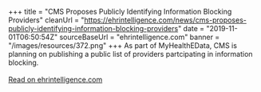 +++ 
title = "CMS Proposes Publicly Identifying Information Blocking Providers"
cleanUrl = "https://ehrintelligence.com/news/cms-proposes-publicly-identifying-information-blocking-providers"
date = "2019-11-01T06:50:54Z"
sourceBaseUrl = "ehrintelligence.com"
banner = "/images/resources/372.png"
+++
As part of MyHealthEData, CMS is planning on publishing a public list of providers partcipating in information blocking.<br><br><a target="_blank" href=https://ehrintelligence.com/news/cms-proposes-publicly-identifying-information-blocking-providers>Read on ehrintelligence.com</a>
